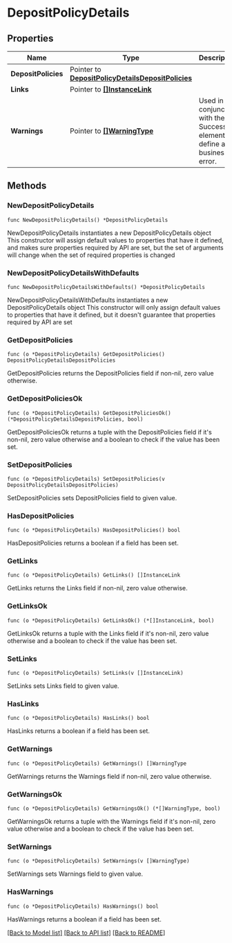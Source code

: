 # DepositPolicyDetails

## Properties

Name | Type | Description | Notes
------------ | ------------- | ------------- | -------------
**DepositPolicies** | Pointer to [**DepositPolicyDetailsDepositPolicies**](DepositPolicyDetailsDepositPolicies.md) |  | [optional] 
**Links** | Pointer to [**[]InstanceLink**](InstanceLink.md) |  | [optional] 
**Warnings** | Pointer to [**[]WarningType**](WarningType.md) | Used in conjunction with the Success element to define a business error. | [optional] 

## Methods

### NewDepositPolicyDetails

`func NewDepositPolicyDetails() *DepositPolicyDetails`

NewDepositPolicyDetails instantiates a new DepositPolicyDetails object
This constructor will assign default values to properties that have it defined,
and makes sure properties required by API are set, but the set of arguments
will change when the set of required properties is changed

### NewDepositPolicyDetailsWithDefaults

`func NewDepositPolicyDetailsWithDefaults() *DepositPolicyDetails`

NewDepositPolicyDetailsWithDefaults instantiates a new DepositPolicyDetails object
This constructor will only assign default values to properties that have it defined,
but it doesn't guarantee that properties required by API are set

### GetDepositPolicies

`func (o *DepositPolicyDetails) GetDepositPolicies() DepositPolicyDetailsDepositPolicies`

GetDepositPolicies returns the DepositPolicies field if non-nil, zero value otherwise.

### GetDepositPoliciesOk

`func (o *DepositPolicyDetails) GetDepositPoliciesOk() (*DepositPolicyDetailsDepositPolicies, bool)`

GetDepositPoliciesOk returns a tuple with the DepositPolicies field if it's non-nil, zero value otherwise
and a boolean to check if the value has been set.

### SetDepositPolicies

`func (o *DepositPolicyDetails) SetDepositPolicies(v DepositPolicyDetailsDepositPolicies)`

SetDepositPolicies sets DepositPolicies field to given value.

### HasDepositPolicies

`func (o *DepositPolicyDetails) HasDepositPolicies() bool`

HasDepositPolicies returns a boolean if a field has been set.

### GetLinks

`func (o *DepositPolicyDetails) GetLinks() []InstanceLink`

GetLinks returns the Links field if non-nil, zero value otherwise.

### GetLinksOk

`func (o *DepositPolicyDetails) GetLinksOk() (*[]InstanceLink, bool)`

GetLinksOk returns a tuple with the Links field if it's non-nil, zero value otherwise
and a boolean to check if the value has been set.

### SetLinks

`func (o *DepositPolicyDetails) SetLinks(v []InstanceLink)`

SetLinks sets Links field to given value.

### HasLinks

`func (o *DepositPolicyDetails) HasLinks() bool`

HasLinks returns a boolean if a field has been set.

### GetWarnings

`func (o *DepositPolicyDetails) GetWarnings() []WarningType`

GetWarnings returns the Warnings field if non-nil, zero value otherwise.

### GetWarningsOk

`func (o *DepositPolicyDetails) GetWarningsOk() (*[]WarningType, bool)`

GetWarningsOk returns a tuple with the Warnings field if it's non-nil, zero value otherwise
and a boolean to check if the value has been set.

### SetWarnings

`func (o *DepositPolicyDetails) SetWarnings(v []WarningType)`

SetWarnings sets Warnings field to given value.

### HasWarnings

`func (o *DepositPolicyDetails) HasWarnings() bool`

HasWarnings returns a boolean if a field has been set.


[[Back to Model list]](../README.md#documentation-for-models) [[Back to API list]](../README.md#documentation-for-api-endpoints) [[Back to README]](../README.md)


